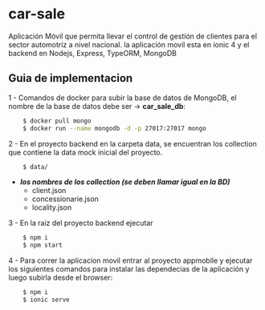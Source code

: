 # car-sale

Aplicación Móvil que permita llevar el control de gestión de clientes para el sector automotriz a nivel nacional. la aplicación movil esta en ionic 4 y el backend en Nodejs, Express, TypeORM, MongoDB

## Guia de implementacion

1 - Comandos de docker para subir la base de datos de MongoDB, el nombre de la base de datos debe ser -> **car_sale_db**:
```sh
    $ docker pull mongo
    $ docker run --name mongodb -d -p 27017:27017 mongo
 ```
2 - En el proyecto backend en la carpeta data, se encuentran los collection que contiene la data mock inicial del proyecto.
   
```sh
    $ data/
 ```
 -  ***los nombres de los collection (se deben llamar igual en la BD)***
    - client.json
    - concessionarie.json
    - locality.json
       
3 - En la raiz del proyecto backend ejecutar
```sh
    $ npm i
    $ npm start
 ```

4 - Para correr la aplicacion movil entrar al proyecto appmobile y ejecutar los siguientes comandos para instalar las dependecias de la aplicación y luego subirla desde el browser:
```sh
    $ npm i
    $ ionic serve
```

